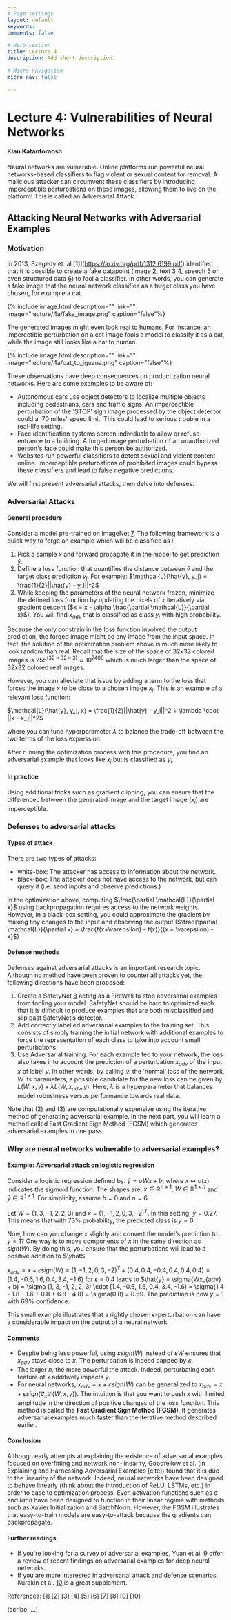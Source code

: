 ```yaml
---
# Page settings
layout: default
keywords:
comments: false

# Hero section
title: Lecture 4
description: Add short description.

# Micro navigation
micro_nav: false

---
```


# Lecture 4: Vulnerabilities of Neural Networks
#### Kian Katanforoosh

Neural networks are vulnerable. Online platforms run powerful neural networks-based classifiers to flag violent or sexual content for removal. A malicious attacker can circumvent these classifiers by introducing imperceptible perturbations on these images, allowing them to live on the platform! This is called an Adversarial Attack.

## Attacking Neural Networks with Adversarial Examples
### Motivation
In 2013, Szegedy et. al [1]](https://arxiv.org/pdf/1312.6199.pdf) identified that it is possible to create a fake datapoint (image [2](https://arxiv.org/pdf/1312.6199.pdf), text [3](https://arxiv.org/pdf/1707.02812.pdf) [4](http://www.aclweb.org/anthology/P18-2006), speech [5](https://arxiv.org/pdf/1801.01944.pdf) or even structured data [6](http://patrickmcdaniel.org/pubs/esorics17.pdf)) to fool a classifier. In other words, you can generate a fake image that the neural network classifies as a target class you have chosen, for example a cat. 

{% include image.html description="" link="" image="lecture/4a/fake_image.png" caption="false"%}

The generated images might even look real to humans. For instance, an impercetible perturbation on a cat image fools a model to classify it as a cat, while the image still looks like a cat to human.

{% include image.html description="" link="" image="lecture/4a/cat_to_iguana.png" caption="false"%}

These observations have deep consequences on productization neural networks. Here are some examples to be aware of:

- Autonomous cars use object detectors to localize multiple objects including pedestrians, cars and traffic signs. An imperceptible perturbation of the 'STOP' sign image processed by the object detector could  a '70 miles' speed limit. This could lead to serious trouble in a real-life setting.
- Face identification systems screen individuals to allow or refuse entrance to a building. A forged image perturbation of an unauthorized person's face could make this person be authorized.
- Websites run powerful classifiers to detect sexual and violent content online. Imperceptible perturbations of prohibited images could bypass these classifiers and lead to false negative predictions.

We will first present adversarial attacks, then delve into defenses.

### Adversarial Attacks
#### General procedure
Consider a model pre-trained on ImageNet [7](http://www.image-net.org/papers/imagenet_cvpr09.pdf). The following framework is a quick way to forge an example which will be classified as $i$.

1. Pick a sample $x$ and forward propagate it in the model to get prediction $\hat{y}$.
2. Define a loss function that quantifies the distance between $\hat{y}$ and the target class prediction $y_j$. For example:
$\mathcal{L}(\hat{y}, y_j) = \frac{1}{2}||\hat{y} - y_i||^2$
3. While keeping the parameters of the neural network frozen, minimize the defined loss function by updating the pixels of $x$ iteratively via gradient descent ($x = x - \alpha \frac{\partial \mathcal{L}}{\partial x}$). You will find $x_{adv}$ that is classified as class $y_i$ with high probability.


Because the only constrain in the loss function involved the output prediction, the forged image might be any image from the input space. In fact, the solution of the optimization problem above is much more likely to look random than real. Recall that the size of the space of 32x32 colored images is $255^(32 \times 32 \times 3) ≈ 10^{7400}$ which is much larger than the space of 32x32 colored real images.


However, you can alleviate that issue by adding a term to the loss that forces the image $x$ to be close to a chosen image $x_j$. This is an example of a relevant loss function:

$\mathcal{L}(\hat{y}, y_j, x) = \frac{1}{2}||\hat{y} - y_i||^2 + \lambda \cdot ||x - x_j||^2$

where you can tune hyperparameter $\lambda$ to balance the trade-off between the two terms of the loss expression.

After running the optimization process with this procedure, you find an adversarial example that looks like $x_j$ but is classified as $y_i$.

#### In practice
Using additional tricks such as gradient clipping, you can ensure that the differencec between the generated image and the target image ($x_j$) are imperceptible.

### Defenses to adversarial attacks
#### Types of attack
There are two types of attacks:
- white-box: The attacker has access to information about the network.
- black-box: The attacker does not have access to the network, but can query it (i.e. send inputs and observe predictions.)

In the optimization above, computing $\frac{\partial \mathcal{L}}{\partial x}$ using backpropagation requires access to the network weights. However, in a black-box setting, you could approximate the gradient by making tiny changes to the input and observing the output ($\frac{\partial \mathcal{L}}{\partial x} ≈ \frac{f(x+\varepsilon) - f(x)}{(x + \varepsilon) - x}$)

#### Defense methods
Defenses against adversarial attacks is an important research topic. Although no method have been proven to counter all attacks yet, the following directions have been proposed:
1. Create a SafetyNet [8](https://arxiv.org/pdf/1704.00103.pdf) acting as a FireWall to stop adversarial examples from fooling your model. SafetyNet should be hard to optimized such that it is difficult to produce examples that are both misclassified and slip past SafetyNet’s detector.
2. Add correctly labelled adversarial examples to the training set. This consists of simply training the initial network with additional examples to force the representation of each class to take into account small perturbations.
3. Use Adversarial training. For each example fed to your network, the loss also takes into account the prediction of a perturbation $x_{adv}$ of the input $x$ of label $y$. In other words, by calling $\mathcal{L}$ the 'normal' loss of the network, $W$ its parameters, a possible candidate for the new loss can be given by $L(W,x,y) + \lambda L(W,x_{adv}, y)$. Here, $\lambda$ is a hyperparameter that balances model robustness versus performance towards real data.

Note that (2) and (3) are computationally expensive using the iterative method of generating adversarial example. In the next part, you will learn a method called Fast Gradient Sign Method (FGSM) which generates adversarial examples in one pass.

### Why are neural networks vulnerable to adversarial examples?
#### Example: Adversarial attack on logistic regression
Consider a logistic regression defined by: $\hat{y} = \sigma{Wx + b}$, where $x \mapsto \sigma(x)$ indicates the sigmoid function. The shapes are: $x \in \mathbb{R}^{n \times 1}$, $W \in \mathbb{R}^{1 \times n}$ and $\hat{y} \in \mathbb{R}^{1 \times 1}$. For simplicity, assume $b = 0$ and $n = 6$.

Let $W = (1, 3, -1, 2, 2, 3)$ and $x = (1, -1, 2, 0, 3, -2)^T$. In this setting, $\hat{y} = 0.27$. This means that with $73\%$ probability, the predicted class is $y = 0$.

Now, how can you change $x$ slightly and convert the model's prediction to $y = 1$? One way is to move components of $x$ in the same direction as $sign(W)$. By doing this, you ensure that the perturbations will lead to a positive addition to $\yhat$.

$x_{adv} = x + \varepsilon sign(W) = (1, -1, 2, 0, 3, -2)^T + (0.4, 0.4, -0.4, 0.4, 0.4, 0.4) = (1.4, -0.6, 1.6, 0.4, 3.4, -1.6)$ for $\epsilon = 0.4$ leads to $\hat{y} = \sigma{Wx_{adv} + b} = \sigma (1, 3, -1, 2, 2, 3) \cdot (1.4, -0.6, 1.6, 0.4, 3.4, -1.6)  = \sigma(1.4 - 1.8 - 1.6 + 0.8 + 6.8 - 4.8) = \sigma(0.8) = 0.69. The prediction is now $y = 1$ with 69% confidence.

This small example illustrates that a rightly chosen $\epsilon$-perturbation  can have a considerable impact on the output of a neural network.

#### Comments
- Despite being less powerful, using $\varepsilon sign(W)$ instead of $\varepsilon W$ ensures that $x_{adv}$ stays close to $x$. The perturbation is indeed capped by $\varepsilon$.
- The larger $n$, the more powerful the attack. Indeed, perturbating each feature of $x$ additively impacts $\hat{y}$.
- For neural networks, $x_{adv} = x + \varepsilon sign(W)$ can be generalized to $x_{adv} = x + \varepsilon sign(\nabla_x \mathcal{L}(W,x,y))$. The intuition is that you want to push $x$ with limited amplitude in the direction of positive changes of the loss function. This method is called the **Fast Gradient Sign Method (FGSM)**. It generates adversarial examples much faster than the iterative method described earlier.

#### Conclusion

Although early attempts at explaining the existence of adversarial examples focused on overfitting and network non-linearity, Goodfellow et al. (in Explaining and Harnessing Adversarial Examples [cite]) found that it is due to the linearity of the network. Indeed, neural networks have been designed to behave linearly (think about the introduction of ReLU, LSTMs, etc.) in order to ease to optimization process. Even activation functions such as $\sigma$ and $tanh$ have been designed to function in their linear regime with methods such as Xavier Initialization and BatchNorm. However, the FGSM illustrates that easy-to-train models are easy-to-attack because the gradients can backpropagate.

#### Further readings
- If you're looking for a survey of adversarial examples, Yuan et al. [9](https://arxiv.org/pdf/1712.07107.pdf) offer a review of recent findings on adversarial examples for deep neural networks.
- If you are more interested in adversarial attack and defense scenarios, Kurakin et al. [10](https://arxiv.org/pdf/1804.00097.pdf) is a great supplement.



References:
[1] 
[2]
[3]
[4]
[5]
[6]
[7]
[8]
[9]
[10] 

(scribe: ...)